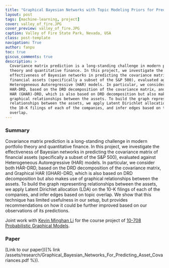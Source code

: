 ```yaml
---
title: "Graphical Bayesian Networks with Topic Modeling Priors for Predicting Asset Covariances"
layout: post
tags: [machine-learning, project]
cover: valley_of_fire.JPG
cover_preview: valley_of_fire.JPG
caption: Valley of Fire State Park, Nevada, USA
class: post-template
navigation: True
author: fanpu
toc: true
giscus_comments: true
description: >
  Covariance matrix prediction is a long-standing challenge in modern portfolio
  theory and quantitative finance. In this project, we investigate the
  effectiveness of Bayesian networks in predicting the covariance matrix of
  financial assets (specifically a subset of the S&P 500), evaluated against
  Heterogeneous Autoregressive (HAR) models. In particular, we consider both
  HAR-DRD, based on the DRD decomposition of the covariance matrix, and Graphical
  HAR (GHAR)-DRD, which is also based on DRD decomposition but also makes use of
  graphical relationships between the assets. To build the graph representing
  relationships between the assets, we apply Latent Dirichlet allocation (LDA) on
  the 10-K filings of each of the companies, and infer edges based on topic
  overlap. 
---
```


### Summary

Covariance matrix prediction is a long-standing challenge in modern portfolio
theory and quantitative finance. In this project, we investigate the
effectiveness of Bayesian networks in predicting the covariance matrix of
financial assets (specifically a subset of the S&P 500), evaluated against
Heterogeneous Autoregressive (HAR) models. In particular, we consider both
HAR-DRD, based on the DRD decomposition of the covariance matrix, and Graphical
HAR (GHAR)-DRD, which is also based on DRD decomposition but also makes use of
graphical relationships between the assets. To build the graph representing
relationships between the assets, we apply Latent Dirichlet allocation (LDA) on
the 10-K filings of each of the companies, and infer edges based on topic
overlap. We show that this technique has limited usefulness in our setup, but
provides recommendations on how it could be further improved based on our
observations of its predictions.

Joint work with [Kevin Minghan
Li](https://www.cmu.edu/mscf/student-experience/meet-our-current-students/2023-minghanl.html)
for the course project of [10-708 Probabilistic Graphical Models](https://andrejristeski.github.io/10708-F22/).

### Paper

[Link to our paper]({% link /assets/research/Graphical_Bayesian_Networks_For_Predicting_Asset_Covariances.pdf %}).